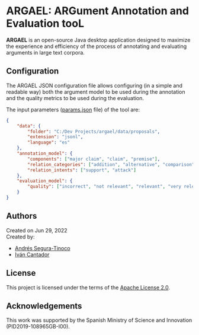 # ARGAEL: ARGument Annotation and Evaluation tooL

**ARGAEL** is an open-source Java desktop application designed to maximize the experience and efficiency of the process of annotating and evaluating arguments in large text corpora.

## Configuration
The ARGAEL JSON configuration file allows configuring (in a simple and readable way) both the argument model to be used during the annotation and the quality metrics to be used during the evaluation.

The input parameters (<a href="https://github.com/argrecsys/argael/blob/main/code/Argael/Resources/config/params.json">params.json</a> file) of the tool are:
```json
{
    "data": {
        "folder": "C:/Dev Projects/argael/data/proposals",
        "extension": "jsonl",
        "language": "es"
    },
    "annotation_model": {
        "components": ["major claim", "claim", "premise"],
        "relation_categories": ["addition", "alternative", "comparison", "concession", "conclusion", "condition", "exemplification", "explanation", "goal", "opposition", "precision", "reason", "restatement", "result", "similarity", "summary"],
        "relation_intents": ["support", "attack"]
    },
    "evaluation_model": {
        "quality": ["incorrect", "not relevant", "relevant", "very relevant"]
    }
}
```

## Authors
Created on Jun 29, 2022  
Created by:
- <a href="https://github.com/ansegura7" target="_blank">Andrés Segura-Tinoco</a>
- <a href="http://arantxa.ii.uam.es/~cantador/" target="_blank">Iv&aacute;n Cantador</a>

## License
This project is licensed under the terms of the <a href="https://github.com/argrecsys/argael/blob/main/LICENSE">Apache License 2.0</a>.

## Acknowledgements
This work was supported by the Spanish Ministry of Science and Innovation (PID2019-108965GB-I00).
